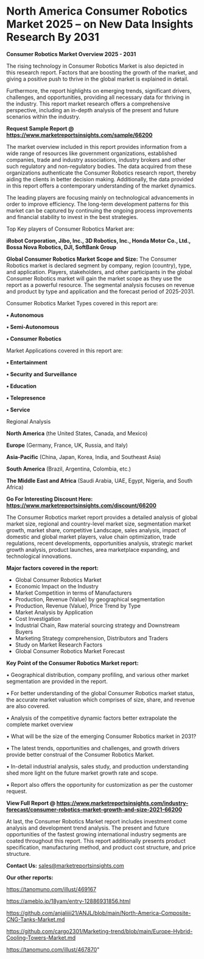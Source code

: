 # North America Consumer Robotics Market 2025 – on New Data Insights Research By 2031

<Strong> Consumer Robotics Market Overview 2025 - 2031</strong>

The rising technology in Consumer Robotics Market is also depicted in this research report. Factors that are boosting the growth of the market, and giving a positive push to thrive in the global market is explained in detail.

Furthermore, the report highlights on emerging trends, significant drivers, challenges, and opportunities, providing all necessary data for thriving in the industry. This report market research offers a comprehensive perspective, including an in-depth analysis of the present and future scenarios within the industry.

<strong>Request Sample Report @ <a href=https://www.marketreportsinsights.com/sample/66200>https://www.marketreportsinsights.com/sample/66200</a></strong>

The market overview included in this report provides information from a wide range of resources like government organizations, established companies, trade and industry associations, industry brokers and other such regulatory and non-regulatory bodies. The data acquired from these organizations authenticate the Consumer Robotics research report, thereby aiding the clients in better decision making. Additionally, the data provided in this report offers a contemporary understanding of the market dynamics.

The leading players are focusing mainly on technological advancements in order to improve efficiency. The long-term development patterns for this market can be captured by continuing the ongoing process improvements and financial stability to invest in the best strategies.

Top Key players of Consumer Robotics Market are:

<strong>iRobot Corporation, Jibo, Inc., 3D Robotics, Inc., Honda Motor Co., Ltd., Bossa Nova Robotics, DJI, SoftBank Group</strong>

<strong><b>Global Consumer Robotics Market Scope and Size:</b></strong>
The Consumer Robotics market is declared segment by company, region (country), type, and application. Players, stakeholders, and other participants in the global Consumer Robotics market will gain the market scope as they use the report as a powerful resource. The segmental analysis focuses on revenue and product by type and application and the forecast period of 2025-2031.

Consumer Robotics Market Types covered in this report are:

<strong>• Autonomous

• Semi-Autonomous

• Consumer Robotics</strong>

Market Applications covered in this report are:

<strong>• Entertainment

• Security and Surveillance

• Education

• Telepresence

• Service</strong> 

Regional Analysis

<strong>North America</strong> (the United States, Canada, and Mexico)

<strong>Europe</strong> (Germany, France, UK, Russia, and Italy)

<strong>Asia-Pacific</strong> (China, Japan, Korea, India, and Southeast Asia)

<strong>South America</strong> (Brazil, Argentina, Colombia, etc.)

<strong>The Middle East and Africa</strong> (Saudi Arabia, UAE, Egypt, Nigeria, and South Africa)

<strong>Go For Interesting Discount Here: <a href=https://www.marketreportsinsights.com/discount/66200>https://www.marketreportsinsights.com/discount/66200</a></strong>

The Consumer Robotics market report provides a detailed analysis of global market size, regional and country-level market size, segmentation market growth, market share, competitive Landscape, sales analysis, impact of domestic and global market players, value chain optimization, trade regulations, recent developments, opportunities analysis, strategic market growth analysis, product launches, area marketplace expanding, and technological innovations.

<strong><b>Major factors covered in the report:</b></strong>
<ul>
  <li>Global Consumer Robotics Market </li>
  <li>Economic Impact on the Industry</li>
  <li>Market Competition in terms of Manufacturers</li>
  <li>Production, Revenue (Value) by geographical segmentation</li>
  <li>Production, Revenue (Value), Price Trend by Type</li>
  <li>Market Analysis by Application</li>
  <li>Cost Investigation</li>
  <li>Industrial Chain, Raw material sourcing strategy and Downstream Buyers</li>
  <li>Marketing Strategy comprehension, Distributors and Traders</li>
  <li>Study on Market Research Factors</li>
  <li>Global Consumer Robotics Market Forecast</li>
</ul>

<strong><b>Key Point of the Consumer Robotics Market report:</b></strong>

• Geographical distribution, company profiling, and various other market segmentation are provided in the report.

• For better understanding of the global Consumer Robotics market status, the accurate market valuation which comprises of size, share, and revenue are also covered.

• Analysis of the competitive dynamic factors better extrapolate the complete market overview

• What will be the size of the emerging Consumer Robotics market in 2031?

• The latest trends, opportunities and challenges, and growth drivers provide better construal of the Consumer Robotics Market.

• In-detail industrial analysis, sales study, and production understanding shed more light on the future market growth rate and scope.

• Report also offers the opportunity for customization as per the customer request.

<strong><b>View Full Report @ <a href=https://www.marketreportsinsights.com/industry-forecast/consumer-robotics-market-growth-and-size-2021-66200>https://www.marketreportsinsights.com/industry-forecast/consumer-robotics-market-growth-and-size-2021-66200</a></b></strong>


At last, the Consumer Robotics Market report includes investment come analysis and development trend analysis. The present and future opportunities of the fastest growing international industry segments are coated throughout this report. This report additionally presents product specification, manufacturing method, and product cost structure, and price structure.

<strong>Contact Us:</strong>
sales@marketreportsinsights.com

<strong>Our other reports:</strong>

<a href=https://tanomuno.com/illust/469167>https://tanomuno.com/illust/469167</a>

<a href=https://ameblo.jp/18yam/entry-12886931856.html>https://ameblo.jp/18yam/entry-12886931856.html</a>

<a href=https://github.com/anjaliiii21/ANJL/blob/main/North-America-Composite-CNG-Tanks-Market.md>https://github.com/anjaliiii21/ANJL/blob/main/North-America-Composite-CNG-Tanks-Market.md</a>

<a href=https://github.com/cargo2301/Marketing-trend/blob/main/Europe-Hybrid-Cooling-Towers-Market.md>https://github.com/cargo2301/Marketing-trend/blob/main/Europe-Hybrid-Cooling-Towers-Market.md</a>

<a href=https://tanomuno.com/illust/467870>https://tanomuno.com/illust/467870</a>"
